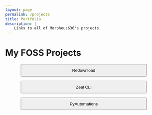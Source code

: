 ```yaml
---
layout: page
permalink: /projects
title: Portfolio
description: |
    Links to all of Morpheus636's projects.
---
```

<style>
    button{
        margin-left: 10%;
        width: 80%;
        margin-right: 10%;
        height: 40px;
    }
</style>

# My FOSS Projects
<button onclick="location.href='/projects/redownload'" type="button">Redownload</button>

<button onclick="location.href='/projects/zeal-cli'" type="button">Zeal CLI</button>

<button onclick="location.href='/projects/pyautomations'" type="button">PyAutomations</button>
